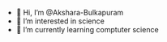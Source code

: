 - 👋 Hi, I’m @Akshara-Bulkapuram
- 👀 I’m interested in science
- 🌱 I’m currently learning comptuter science

<!---
Akshara-Bulkapuram/Akshara-Bulkapuram is a ✨ special ✨ repository because its `README.md` (this file) appears on your GitHub profile.
You can click the Preview link to take a look at your changes.
--->
